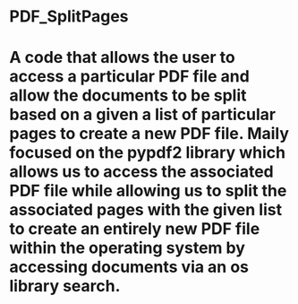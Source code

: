 # PDF_SplitPages
# A code that allows the user to access a particular PDF file and allow the documents to be split based on a given a list of particular pages to create a new PDF file. Maily focused on the pypdf2 library which allows us to access the associated PDF file while allowing us to split the associated pages with the given list to create an entirely new PDF file within the operating system by accessing documents via an os library search.
